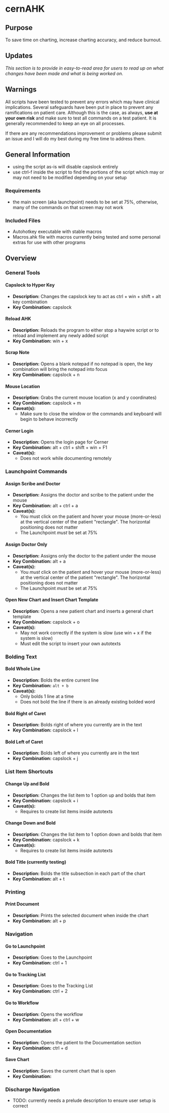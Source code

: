 # cernAHK

## Purpose
To save time on charting, increase charting accuracy, and reduce burnout.

## Updates
*This section is to provide in easy-to-read area for users to read up on what changes have been made and what is being worked on.*

## Warnings
All scripts have been tested to prevent any errors which may have clinical implications. Several safeguards have been put in place to prevent any
ramifications on patient care. Although this is the case, as always, **use at your own risk** and make sure to test all commands on a test patient. It is generally recommended to keep an eye on all processes. 

If there are any recommendations improvement or problems please submit an issue and I will do my best during my
free time to address them.

## General Information
* using the script as-is will disable capslock entirely
* use ctrl-f inside the script to find the portions of the script which may or may not need to be modified depending on your setup

### Requirements
* the main screen (aka launchpoint) needs to be set at 75%, otherwise, many of the commands on that screen may not work

### Included Files
* Autohotkey executable with stable macros
* Macros.ahk file with macros currently being tested and some personal extras for use with other programs

## Overview

### General Tools

#### Capslock to Hyper Key
* **Description:** Changes the capslock key to act as ctrl + win + shift + alt key combination
* **Key Combination:** capslock

#### Reload AHK
* **Description:** Reloads the program to either stop a haywire script or to reload and implement any newly added script
* **Key Combination:** win + x

#### Scrap Note
* **Description:** Opens a blank notepad if no notepad is open, the key combination will bring the notepad into focus
* **Key Combination:** capslock + n

#### Mouse Location
* **Description:** Grabs the current mouse location (x and y coordinates)
* **Key Combination:** capslock + m
* **Caveat(s):** 
    - Make sure to close the window or the commands and keyboard will begin to behave incorrectly

#### Cerner Login
* **Description:** Opens the login page for Cerner
* **Key Combination:** alt + ctrl + shift + win + F1
* **Caveat(s):** 
    - Does not work while documenting remotely


### Launchpoint Commands

#### Assign Scribe and Doctor
* **Description:** Assigns the doctor and scribe to the patient under the mouse
* **Key Combination:** alt + ctrl + a
* **Caveat(s):** 
    - You must click on the patient and hover your mouse (more-or-less) at the vertical center of the patient "rectangle". The horizontal positioning does not matter
    - The Launchpoint *must* be set at 75%

#### Assign Doctor Only
* **Description:** Assigns only the doctor to the patient under the mouse
* **Key Combination:** alt + a
* **Caveat(s):** 
    - You *must* click on the patient and hover your mouse (more-or-less) at the vertical center of the patient "rectangle". The horizontal positioning does not matter
    - The Launchpoint *must* be set at 75%

#### Open New Chart and Insert Chart Template
* **Description:** Opens a new patient chart and inserts a general chart template
* **Key Combination:** capslock + o
* **Caveat(s):** 
    - May not work correctly if the system is slow (use win + x if the system is slow)
    - Must edit the script to insert your own autotexts

### Bolding Text

#### Bold Whole Line
* **Description:** Bolds the entire current line 
* **Key Combination:** `alt + b`
* **Caveat(s):** 
    - Only bolds 1 line at a time
    - Does not bold the line if there is an already existing bolded word

#### Bold Right of Caret
* **Description:** Bolds right of where you currently are in the text
* **Key Combination:** capslock + l

#### Bold Left of Caret
* **Description:** Bolds left of where you currently are in the text
* **Key Combination:** capslock + j

### List Item Shortcuts

#### Change Up and Bold
* **Description:** Changes the list item to 1 option up and bolds that item
* **Key Combination:** capslock + i
* **Caveat(s):**
    - Requires to create list items inside autotexts

#### Change Down and Bold
* **Description:** Changes the list item to 1 option down and bolds that item
* **Key Combination:** capslock + k
* **Caveat(s):**
    - Requires to create list items inside autotexts

#### Bold Title (currently testing)
* **Description:** Bolds the title subsection in each part of the chart
* **Key Combination:** alt + t


### Printing

#### Print Document
* **Description:** Prints the selected document when inside the chart
* **Key Combination:** alt + p

### Navigation

#### Go to Launchpoint
* **Description:** Goes to the Launchpoint
* **Key Combination:** ctrl + 1

#### Go to Tracking List
* **Description:** Goes to the Tracking List
* **Key Combination:** ctrl + 2

#### Go to Workflow 
* **Description:** Opens the workflow
* **Key Combination:** alt + ctrl + w

#### Open Documentation
* **Description:** Opens the patient to the Documentation section
* **Key Combination:** ctrl + d

#### Save Chart
* **Description:** Saves the current chart that is open
* **Key Combination:** 
  
### Discharge Navigation
* TODO: currently needs a prelude description to ensure user setup is correct
